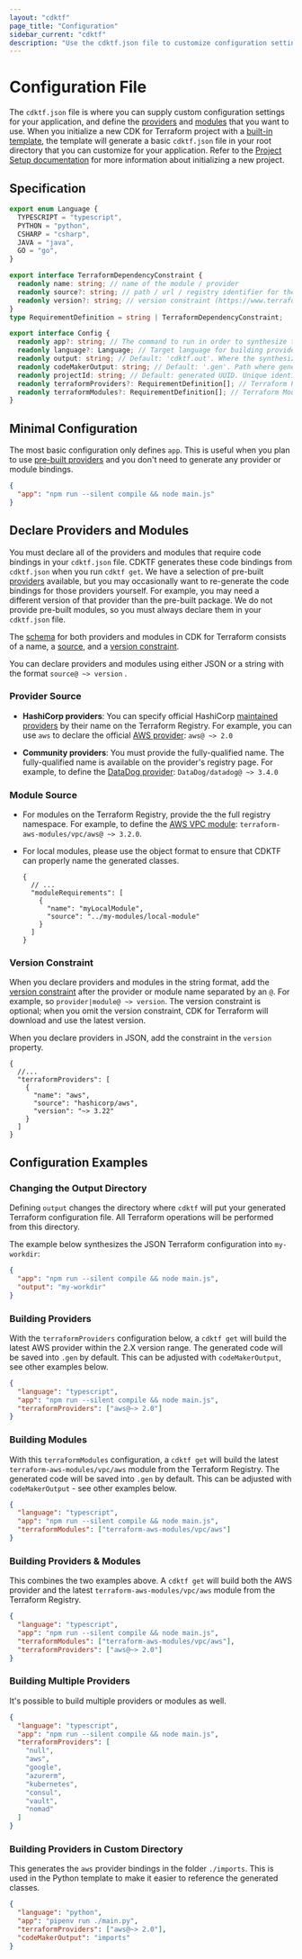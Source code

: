 ```yaml
---
layout: "cdktf"
page_title: "Configuration"
sidebar_current: "cdktf"
description: "Use the cdktf.json file to customize configuration settings and define the providers and modules to use with your application."
---
```


# Configuration File

The `cdktf.json` file is where you can supply custom configuration settings for your application, and define the [providers](/docs/cdktf/concepts/fundamentals/providers.html) and [modules](docs/cdktf/concepts/fundamentals/modules.html) that you want to use. When you initialize a new CDK for Terraform project with a [built-in template](/docs/cdktf/create-and-deploy/project-setup.html), the template will generate a basic `cdktf.json` file in your root directory that you can customize for your application. Refer to the [Project Setup documentation](/docs/cdktf/create-and-deploy/project-setup.html) for more information about initializing a new project.

## Specification

```ts
export enum Language {
  TYPESCRIPT = "typescript",
  PYTHON = "python",
  CSHARP = "csharp",
  JAVA = "java",
  GO = "go",
}

export interface TerraformDependencyConstraint {
  readonly name: string; // name of the module / provider
  readonly source?: string; // path / url / registry identifier for the module / provider
  readonly version?: string; // version constraint (https://www.terraform.io/docs/language/providers/requirements.html#version-constraints)
}
type RequirementDefinition = string | TerraformDependencyConstraint;

export interface Config {
  readonly app?: string; // The command to run in order to synthesize the code to Terraform compatible JSON
  readonly language?: Language; // Target language for building provider or module bindings. Currently supported: `typescript`, `python`, `java`, `csharp`, and `go`
  readonly output: string; // Default: 'cdktf.out'. Where the synthesized JSON should go. Also will be the working directory for Terraform operations
  readonly codeMakerOutput: string; // Default: '.gen'. Path where generated provider bindings will be rendered to.
  readonly projectId: string; // Default: generated UUID. Unique identifier for the project used to differentiate projects
  readonly terraformProviders?: RequirementDefinition[]; // Terraform Providers to build
  readonly terraformModules?: RequirementDefinition[]; // Terraform Modules to build
}
```

## Minimal Configuration

The most basic configuration only defines `app`. This is useful when you plan to use [pre-built providers](/docs/cdktf/concepts/fundamentals/providers.html) and you don't need to generate any provider or module bindings.

```json
{
  "app": "npm run --silent compile && node main.js"
}
```

## Declare Providers and Modules

You must declare all of the providers and modules that require code bindings in your `cdktf.json` file. CDKTF generates these code bindings from `cdktf.json` when you run `cdktf get`. We have a selection of pre-built [providers](/docs/cdktf/concepts/fundamentals/providers.html) available, but you may occasionally want to re-generate the code bindings for those providers yourself. For example, you may need a different version of that provider than the pre-built package. We do not provide pre-built modules, so you must always declare them in your `cdktf.json` file.

The [schema](https://www.terraform.io/docs/language/providers/requirements.html#source-addresses) for both providers and modules in CDK for Terraform consists of a name, a [source](https://www.terraform.io/docs/language/providers/requirements.html#source-addresses), and a [version constraint](https://www.terraform.io/docs/language/providers/requirements.html#version-constraints).

You can declare providers and modules using either JSON or a string with the format `source@ ~> version` .

### Provider Source

- **HashiCorp providers**: You can specify official HashiCorp [maintained providers](https://registry.terraform.io/browse/providers?tier=official) by their name on the Terraform Registry. For example, you can use `aws` to declare the official [AWS provider](https://registry.terraform.io/providers/hashicorp/aws/latest): `aws@ ~> 2.0`

- **Community providers**: You must provide the fully-qualified name. The fully-qualified name is available on the provider's registry page. For example, to define the [DataDog provider](https://registry.terraform.io/providers/DataDog/datadog/latest): `DataDog/datadog@ ~> 3.4.0`

### Module Source

- For modules on the Terraform Registry, provide the the full registry namespace. For example, to define the [AWS VPC module](https://registry.terraform.io/modules/terraform-aws-modules/vpc/aws/latest): `terraform-aws-modules/vpc/aws@ ~> 3.2.0`.

- For local modules, please use the object format to ensure that CDKTF can properly name the generated classes.

  ```jsonc
  {
    // ...
    "moduleRequirements": [
      {
        "name": "myLocalModule",
        "source": "../my-modules/local-module"
      }
    ]
  }
  ```

### Version Constraint

When you declare providers and modules in the string format, add the [version constraint](https://www.terraform.io/docs/language/expressions/version-constraints.html#version-constraint-syntax) after the provider or module name separated by an `@`. For example, so `provider|module@ ~> version`. The version constraint is optional; when you omit the version constraint, CDK for Terraform will download and use the latest version.

When you declare providers in JSON, add the constraint in the `version` property.

```jsonc
{
  //...
  "terraformProviders": [
    {
      "name": "aws",
      "source": "hashicorp/aws",
      "version": "~> 3.22"
    }
  ]
}
```

## Configuration Examples

### Changing the Output Directory

Defining `output` changes the directory where `cdktf` will put your generated Terraform configuration file. All Terraform operations will be performed from this directory.

The example below synthesizes the JSON Terraform configuration into `my-workdir`:

```json
{
  "app": "npm run --silent compile && node main.js",
  "output": "my-workdir"
}
```

### Building Providers

With the `terraformProviders` configuration below, a `cdktf get` will build the latest AWS provider within the 2.X version range. The generated code will be saved into `.gen` by default. This can be adjusted with `codeMakerOutput`, see other examples below.

```json
{
  "language": "typescript",
  "app": "npm run --silent compile && node main.js",
  "terraformProviders": ["aws@~> 2.0"]
}
```

### Building Modules

With this `terraformModules` configuration, a `cdktf get` will build the latest `terraform-aws-modules/vpc/aws` module from the Terraform Registry. The generated code will be saved into `.gen` by default. This can be adjusted with `codeMakerOutput` - see other examples below.

```json
{
  "language": "typescript",
  "app": "npm run --silent compile && node main.js",
  "terraformModules": ["terraform-aws-modules/vpc/aws"]
}
```

### Building Providers & Modules

This combines the two examples above. A `cdktf get` will build both the AWS provider and the latest `terraform-aws-modules/vpc/aws` module from the Terraform Registry.

```json
{
  "language": "typescript",
  "app": "npm run --silent compile && node main.js",
  "terraformModules": ["terraform-aws-modules/vpc/aws"],
  "terraformProviders": ["aws@~> 2.0"]
}
```

### Building Multiple Providers

It's possible to build multiple providers or modules as well.

```json
{
  "language": "typescript",
  "app": "npm run --silent compile && node main.js",
  "terraformProviders": [
    "null",
    "aws",
    "google",
    "azurerm",
    "kubernetes",
    "consul",
    "vault",
    "nomad"
  ]
}
```

### Building Providers in Custom Directory

This generates the `aws` provider bindings in the folder `./imports`. This is used in the Python template to make it easier to reference the generated classes.

```json
{
  "language": "python",
  "app": "pipenv run ./main.py",
  "terraformProviders": ["aws@~> 2.0"],
  "codeMakerOutput": "imports"
}
```
